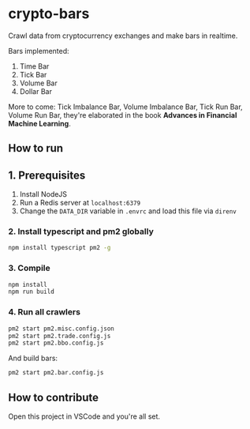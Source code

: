 # crypto-bars

Crawl data from cryptocurrency exchanges and make bars in realtime.

Bars implemented:

1. Time Bar
1. Tick Bar
1. Volume Bar
1. Dollar Bar

More to come: Tick Imbalance Bar, Volume Imbalance Bar, Tick Run Bar, Volume Run Bar, they're elaborated in the book **Advances in Financial Machine Learning**.

## How to run

## 1. Prerequisites

1. Install NodeJS
1. Run a Redis server at `localhost:6379`
1. Change the `DATA_DIR` variable in `.envrc` and load this file via `direnv`

### 2. Install typescript and pm2 globally

```bash
npm install typescript pm2 -g
```

### 3. Compile

```bash
npm install
npm run build
```

### 4. Run all crawlers

```bash
pm2 start pm2.misc.config.json
pm2 start pm2.trade.config.js
pm2 start pm2.bbo.config.js
```

And build bars:

```bash
pm2 start pm2.bar.config.js
```

## How to contribute

Open this project in VSCode and you're all set.
